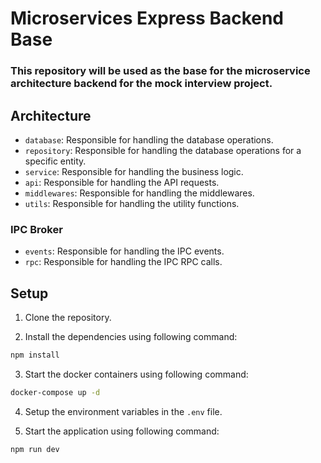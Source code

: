 # Microservices Express Backend Base

### This repository will be used as the base for the microservice architecture backend for the mock interview project.

## Architecture

- `database`: Responsible for handling the database operations.
- `repository`: Responsible for handling the database operations for a specific entity.
- `service`: Responsible for handling the business logic.
- `api`: Responsible for handling the API requests.
- `middlewares`: Responsible for handling the middlewares.
- `utils`: Responsible for handling the utility functions.

### IPC Broker

- `events`: Responsible for handling the IPC events.
- `rpc`: Responsible for handling the IPC RPC calls.

## Setup

1. Clone the repository.

2. Install the dependencies using following command:

```bash
npm install
```

3. Start the docker containers using following command:

```bash
docker-compose up -d
```

4. Setup the environment variables in the `.env` file.

5. Start the application using following command:

```bash
npm run dev
```
